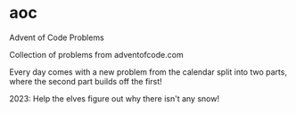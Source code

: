 # aoc
Advent of Code Problems

Collection of problems from adventofcode.com

Every day comes with a new problem from the calendar split into two parts, where the second part builds off the first!

2023: Help the elves figure out why there isn't any snow!
